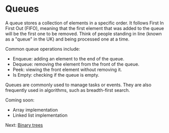 # Queues 

A queue stores a collection of elements in a specific order. It follows First In First Out (FIFO), meaning that the first element that was added to the queue will be the first one to be removed. Think of people standing in line (known as a "queue" in the UK) and being processed one at a time. 

Common queue operations include:

- Enqueue: adding an element to the end of the queue.
- Dequeue: removing the element from the front of the queue.
- Peek: viewing the front element without removing it.
- Is Empty: checking if the queue is empty.

Queues are commonly used to manage tasks or events. They are also frequently used in algorithms, such as breadth-first search.

Coming soon:
- Array implementation
- Linked list implementation





Next: [Binary trees](6_binary_trees.md)
